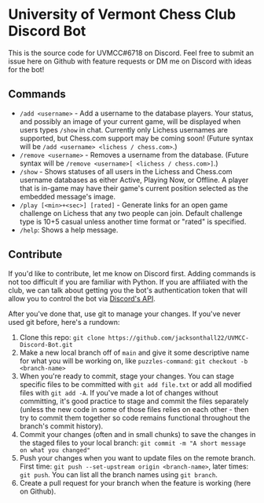 # University of Vermont Chess Club Discord Bot

This is the source code for UVMCC#6718 on Discord. Feel free to submit an issue here on Github with feature requests or DM me on Discord with ideas for the bot!

## Commands
- `/add <username>` - Add a username to the database players. Your status, and possibly an image of your current game, will be displayed when users types `/show` in chat. Currently only Lichess usernames are supported, but Chess.com support may be coming soon! (Future syntax will be `/add <username> <lichess / chess.com>`.)
- `/remove <username>` - Removes a username from the database. (Future syntax will be `/remove <username>[ <lichess / chess.com>]`.)
- `/show` - Shows statuses of all users in the Lichess and Chess.com username databases as either Active, Playing Now, or Offline. A player that is in-game may have their game's current position selected as the embedded message's image.
- `/play [<min>+<sec>] [rated]` - Generate links for an open game challenge on Lichess that any two people can join. Default challenge type is 10+5 casual unless another time format or "rated" is specified.
- `/help`: Shows a help message.

## Contribute
If you'd like to contribute, let me know on Discord first. Adding commands is not too difficult if you are familiar with Python. If you are affiliated with the club, we can talk about getting you the bot's authentication token that will allow you to control the bot via [Discord's API](https://discord.com/developers/docs/intro).

After you've done that, use git to manage your changes. If you've never used git before, here's a rundown:
1. Clone this repo: `git clone https://github.com/jacksonthall22/UVMCC-Discord-Bot.git`
1. Make a new local branch off of `main` and give it some descriptive name for what you will be working on, like `puzzles-command`: `git checkout -b <branch-name>`
1. When you're ready to commit, stage your changes. You can stage specific files to be committed with `git add file.txt` or add all modified files with `git add -A`. If you've made a lot of changes without committing, it's good practice to stage and commit the files separately (unless the new code in some of those files relies on each other - then try to commit them together so code remains functional throughout the branch's commit history).
1. Commit your changes (often and in small chunks) to save the changes in the staged files to your local branch: `git commit -m "A short message on what you changed"`
1. Push your changes when you want to update files on the remote branch. First time: `git push --set-upstream origin <branch-name>`, later times: `git push`. You can list all the branch names using `git branch`.
1. Create a pull request for your branch when the feature is working (here on Github).